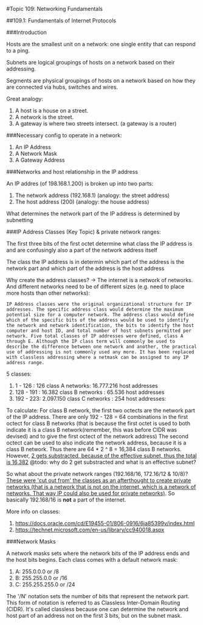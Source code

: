 #Topic 109: Networking Fundamentals

##109.1: Fundamentals of Internet Protocols

###Introduction

Hosts are the smallest unit on a network: one single entity that can respond to a ping.

Subnets are logical groupings of hosts on a network based on their addressing.

Segments are physical groupings of hosts on a network based on how they are connected via hubs, switches and wires.

Great analogy:

1. A host is a house on a street.
2. A network is the street.
3. A gateway is where two streets intersect. (a gateway is a router)

###Necessary config to operate in a network:

1. An IP Address
2. A Network Mask
3. A Gateway Address

###Networks and host relationship in the IP address

An IP addres (of 198.168.1.200) is broken up into two parts:

1. The network address (192.168.1) (analogy: the street address)
2. The host address (200) (analogy: the house address)

What determines the network part of the IP address is determined by subnetting

###IP Address Classes (Key Topic) & private network ranges:

The first three bits of the first octet determine what class the IP address is and are confusingly also a part of the network address itself

The class the IP address is in determin which part of the address is the network part and which part of the address is the host address

Why create the address classes? -> The internet is a network of networks. And different networks need to be of different sizes (e.g. need to place more hosts than other networks):

```
IP Address classes were the original organizational structure for IP addresses. The specific address class would determine the maximum potential size for a computer network. The address class would define which of the specific bits of the address would be used to identify the network and network identification, the bits to identify the host computer and host ID, and total number of host subnets permitted per network. Five total classes of IP addresses were defined, class A through E. Although the IP class term will commonly be used to describe the difference between one network and another, the practical use of addressing is not commonly used any more. It has been replaced with classless addressing where a netmask can be assigned to any IP address range.
```

5 classes:

1. 1 - 126  : 126 class A networks: 16.777.216 host addresses
2. 128 - 191 : 16.382 class B networks : 65.536 host addresses 
3. 192 - 223: 2.097.150 class C networks : 254 host addresses: 

To calculate: For class B network, the first two octects are the network part of the IP address. There are only 192 - 128 = 64 combinations in the first octect for class B networks (that is because the first octet is used to both indicate it is a class B network(remember, this was before CIDR was devised) and to give the first octect of the network address) The second octect can be used to also indicate the network address, because it is a class B network. Thus there are 64 * 2 ^ 8 = 16,384 class B networks. However, [2 gets substracted, because of the effective subnet, thus the total is 16,382](https://www.pantz.org/software/tcpip/subnetchart.html) @todo: why do 2 get substracted and what is an effective subnet?

So what about the private network ranges (192.168/16, 172.16/12 & 10/8)? [These were 'cut out from' the classes as an afterthought to create private networks (that is a network that is not on the internet, which is a network of networks. That way IP could also be used for private networks)](http://networkengineering.stackexchange.com/questions/5825/why-192-168-for-local-addresses). So basically 192.168/16 is **not** a part of the internet.

More info on classes:

1. https://docs.oracle.com/cd/E19455-01/806-0916/6ja85399v/index.html
2. https://technet.microsoft.com/en-us/library/cc940018.aspx

###Network Masks

A network masks sets where the network bits of the IP address ends and the host bits begins. Each class comes with a default network mask:

1. A: 255.0.0.0 or /8
2. B: 255.255.0.0 or /16
3. C: 255.255.255.0 or /24

The '/N' notation sets the number of bits that represent the network part. This form of notation is referred to as Classless Inter-Domain Routing (CIDR). It's called classless because one can determine the network and host part of an address not on the first 3 bits, but on the subnet mask.

